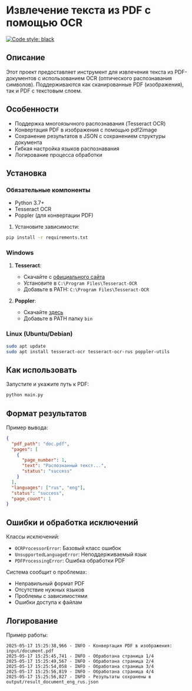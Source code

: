 # Извлечение текста из PDF с помощью OCR
[![Code style: black](https://img.shields.io/badge/code%20style-black-000000.svg)](https://github.com/psf/black)

## Описание

Этот проект предоставляет инструмент для извлечения текста из PDF-документов с использованием OCR (оптического распознавания символов). Поддерживаются как сканированные PDF (изображения), так и PDF с текстовым слоем.

## Особенности

- Поддержка многоязычного распознавания (Tesseract OCR)
- Конвертация PDF в изображения с помощью pdf2image
- Сохранение результатов в JSON с сохранением структуры документа
- Гибкая настройка языков распознавания
- Логирование процесса обработки

## Установка

### Обязательные компоненты
- Python 3.7+
- Tesseract OCR
- Poppler (для конвертации PDF)

1. Установите зависимости:
```bash
pip install -r requirements.txt
```

### Windows
1. **Tesseract**:
   - Скачайте с [официального сайта](https://github.com/UB-Mannheim/tesseract/wiki)
   - Установите в `C:\Program Files\Tesseract-OCR`
   - Добавьте в PATH: `C:\Program Files\Tesseract-OCR`

2. **Poppler**:
   - Скачайте [здесь](https://github.com/oschwartz10612/poppler-windows/releases/)
   - Добавьте в PATH папку `bin`

### Linux (Ubuntu/Debian)
```bash
sudo apt update
sudo apt install tesseract-ocr tesseract-ocr-rus poppler-utils
```

## Как использовать

Запустите и укажите путь к PDF:
```bash
python main.py
```

## Формат результатов

Пример вывода:
```json
{
  "pdf_path": "doc.pdf",
  "pages": [
    {
      "page_number": 1,
      "text": "Распознанный текст...",
      "status": "success"
    }
  ],
  "languages": ["rus", "eng"],
  "status": "success",
  "page_count": 1
}
```

## Ошибки и обработка исключений

Классы исключений:

- `OCRProcessorError`: Базовый класс ошибок
- `UnsupportedLanguageError`: Неподдерживаемый язык
- `PDFProcessingError`: Ошибка обработки PDF

Система сообщит о проблемах:
- Неправильный формат PDF
- Отсутствие нужных языков
- Проблемы с зависимостями
- Ошибки доступа к файлам

## Логирование

Пример работы:
```log
2025-05-17 15:25:38,966 - INFO - Конвертация PDF в изображения: input/document.pdf
2025-05-17 15:25:45,741 - INFO - Обработана страница 1/4
2025-05-17 15:25:49,567 - INFO - Обработана страница 2/4
2025-05-17 15:25:54,058 - INFO - Обработана страница 3/4
2025-05-17 15:25:56,819 - INFO - Обработана страница 4/4
2025-05-17 15:25:56,827 - INFO - Результаты сохранены в output/result_document_eng_rus.json
```
